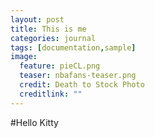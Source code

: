 ```yaml
---
layout: post
title: This is me
categories: journal
tags: [documentation,sample]
image:
  feature: pieCL.png
  teaser: nbafans-teaser.png
  credit: Death to Stock Photo
  creditlink: ""
---
```


#Hello Kitty
